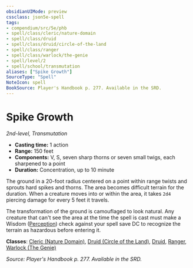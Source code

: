 ```yaml
---
obsidianUIMode: preview
cssclass: json5e-spell
tags:
- compendium/src/5e/phb
- spell/class/cleric/nature-domain
- spell/class/druid
- spell/class/druid/circle-of-the-land
- spell/class/ranger
- spell/class/warlock/the-genie
- spell/level/2
- spell/school/transmutation
aliases: ["Spike Growth"]
SourceType: "Spell"
NoteIcon: spell
BookSource: Player's Handbook p. 277. Available in the SRD.
---
```

# Spike Growth
*2nd-level, Transmutation*  

- **Casting time:** 1 action
- **Range:** 150 feet
- **Components:** V, S, seven sharp thorns or seven small twigs, each sharpened to a point
- **Duration:** Concentration, up to 10 minute

The ground in a 20-foot radius centered on a point within range twists and sprouts hard spikes and thorns. The area becomes difficult terrain for the duration. When a creature moves into or within the area, it takes `2d4` piercing damage for every 5 feet it travels.

The transformation of the ground is camouflaged to look natural. Any creature that can't see the area at the time the spell is cast must make a Wisdom ([Perception](/2-Mechanics/CLI/rules/skills.md#Perception)) check against your spell save DC to recognize the terrain as hazardous before entering it.

**Classes**: [Cleric (Nature Domain)](/2-Mechanics/CLI/classes/cleric-nature-domain.md), [Druid (Circle of the Land)](/2-Mechanics/CLI/classes/druid-circle-of-the-land.md), [Druid](/2-Mechanics/CLI/classes/druid.md), [Ranger](/2-Mechanics/CLI/classes/ranger.md), [Warlock (The Genie)](/2-Mechanics/CLI/classes/warlock-the-genie-tce.md)

*Source: Player's Handbook p. 277. Available in the SRD.*